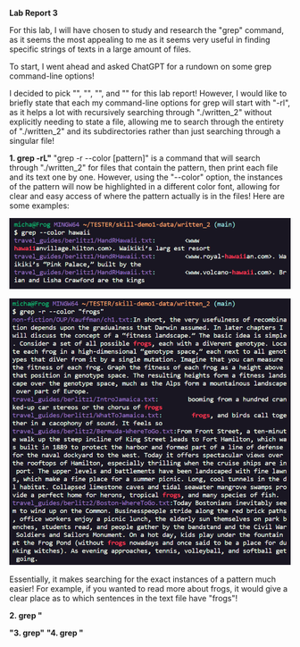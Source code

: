 **Lab Report 3**

For this lab, I will have chosen to study and research the "grep" command, as it seems the most appealing to me as it seems very useful in finding specific strings of texts in a large amount of files. 

To start, I went ahead and asked ChatGPT for a rundown on some grep command-line options!


I decided to pick "", "", "", and "" for this lab report! However, I would like to briefly state that each my command-line options for grep will start with "-rl", as it helps a lot with recursively searching through "./written_2" without explicitly needing to state a file, allowing me to search through the entirety of "./written_2" and its subdirectories rather than just searching through a singular file! 

**1. grep -rL"**
"grep -r --color [pattern]" is a command that will search through "./written_2" for files that contain the pattern, then print each file and its text one by one. However, using the "--color" option, the instances of the pattern will now be highlighted in a different color font, allowing for clear and easy access of where the pattern actually is in the files! Here are some examples:

![Image](grepex1.png)

![Image](grepex2.png)

Essentially, it makes searching for the exact instances of a pattern much easier! For example, if you wanted to read more about frogs, it would give a clear place as to which sentences in the text file have "frogs"!

**2. grep "**

**"3. grep"**
**"4. grep "**



